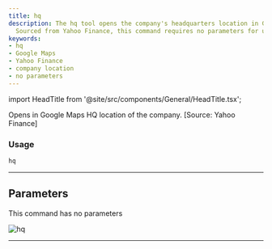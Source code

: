 ```yaml
---
title: hq
description: The hq tool opens the company's headquarters location in Google Maps.
  Sourced from Yahoo Finance, this command requires no parameters for usage.
keywords:
- hq
- Google Maps
- Yahoo Finance
- company location
- no parameters
---
```


import HeadTitle from '@site/src/components/General/HeadTitle.tsx';

<HeadTitle title="hq - Fa - Stocks - Reference | OpenBB Terminal Docs" />

Opens in Google Maps HQ location of the company. [Source: Yahoo Finance]

### Usage

```python
hq
```

---

## Parameters

This command has no parameters


![hq](https://user-images.githubusercontent.com/46355364/154249368-191f7d75-4c2a-46e1-bb83-561cd75bbecb.png)

---
